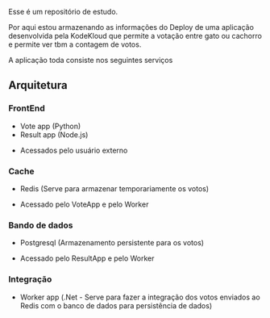 Esse é um repositório de estudo.

Por aqui estou armazenando as informações do Deploy de uma aplicação desenvolvida pela KodeKloud que permite a votação entre gato ou cachorro e permite ver tbm a contagem de votos.

A aplicação toda consiste nos seguintes serviços

## Arquitetura

### FrontEnd
- Vote app (Python)
- Result app (Node.js)
* Acessados pelo usuário externo

### Cache
- Redis (Serve para armazenar temporariamente os votos)
* Acessado pelo VoteApp e pelo Worker

### Bando de dados
- Postgresql (Armazenamento persistente para os votos)
* Acessado pelo ResultApp e pelo Worker

### Integração
- Worker app (.Net - Serve para fazer a integração dos votos enviados ao Redis com o banco de dados para persistência de dados)